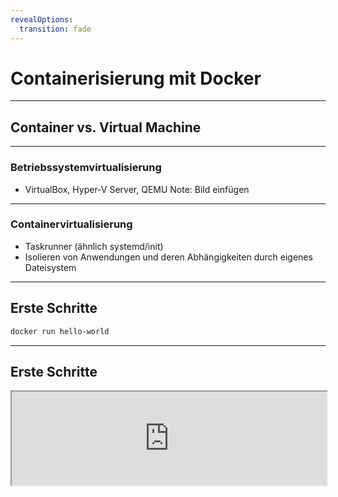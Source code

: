 ```yaml
---
revealOptions:
  transition: fade
---
```


# Containerisierung mit Docker

---

## Container vs. Virtual Machine

----

### Betriebssystemvirtualisierung

* VirtualBox, Hyper-V Server, QEMU
Note: Bild einfügen

----

### Containervirtualisierung

* Taskrunner (ähnlich systemd/init)
* Isolieren von Anwendungen und deren Abhängigkeiten durch eigenes Dateisystem

---

## Erste Schritte

```bash
docker run hello-world
```

----

## Erste Schritte

<iframe width="100%" src="http://localhost:4200?u=trainer&p=trainer"> <!-- .element: class="fragment" -->

----

## Docker CLI

Docker CLI ist ein Komandozeilen-Tool mit dem sich auf einfachste weise der docker daemon kontrollieren lösst.

Dies ist vergleichar mit systemd.

Es ist möglich container zu
* starten
* stoppen
* überwachen
* erstellen

----

## Docker CLI

<iframe width="100%" src="http://localhost:4200?u=trainer&p=trainer"> <!-- .element: class="fragment" -->

----

## Docker CLI

```shell
docker run -p -d 3000:3000 gitea/gitea
docker ps
docker logs <container>
```

----

### Übung gitea starten

 - Starte "gitea" vom Docker-Image "gitea/gitea" und exponiere den internen Port 3000 auf den externen Port 80!
 - Zeige alle laufenden Docker-Prozesse an und erkenne, ob der Port 3000 exponiert ist!
 - Gibt es noch andere Ports in dem gitea-Container die nicht exponiert sind? Wenn ja, exponiere auch diesen Port!
 - Betrachte die Log-Ausgabe des gitea-Containers in Echtzeit!
 - Beende den gitea-Container, ohne ihn zu löschen und starte ihn wieder!
 - Lösche den gitea-Container!


### Zusammenfassung

Docker CLI

```
docker help
```

Grundlegendes starten stoppen von containern mit `docker start && docker stop`
Übersicht mit `docker ps` und ausgabe von logs `docker logs`

---

## Docker Architektur

Layers: Top Buttom

* Client
  * Manages:
    * container
    * images
    * networks
    * data volumes
* Rest API
* docker daeomon (server)

----

## Ports, Volumes und Environment Variablen

(random vs fixed)
docker run -d -p 3306 mysql

docker run -d -p 3306:3306 mysql

 docker -v
  (anonymous, named vs path) rw ro etc.
 docker -e root_password

 TODO: mysql image vorbereiten
 TODO: registry vorbereiten

----

### Übung MariaDB starten und einrichten

 - Starte einen [mariaDB](https://hub.docker.com/_/mariadb/) Docker-Container mit:
   - vorgeingestelltem "root"-Passwort (Umbgebungsvariable MYSQL_ROOT_PASSWORD)
   - einer automatisch erstellten Datenbank mit dediziertem Benutzeraccount (Umgebungsvariablen MYSQL_DATABASE, MYSQL_USER, MYSQL_PASSWORT)
 - Sorge dafür, dass das Datenverzeichnis der Datenbank (/var/lib/mysql) auf ein lokales Volume (./volumes/db) gemappt ist!

---

## Container verknüpfen

- beide container starten und gitea die sql verbindung geben

----

### Übung Gitea mit MariaDB verbinden

- Stoppe und lösche nun deinen Gitea Container.
- Konfiguriere den Container so, dass Gitea seine Konfiguration in der lokalen MariaDB speichert
  - Benutze dafür die vorher erstellte Datenbank!

---

## docker-compose (v3)

- motivation, syntax, cli

----

### Übung

- Stoppe und lösche deine vorrangegangen Container ohne Nutzdatemverlust.
- Erstelle eine docker-compose.yml in der [gitea](https://hub.docker.com/r/gitea/gitea/) und mariadb als Services beschrieben sind.
  - Stelle sicher das alle Volumes und Ports erhalten bleiben.
- Lagere das Daten-Verzeichnis von gitea auf deinen Computer aus.

---

## Docker Netzwerke

- docker network ls
- docker-compose naming (netzwerke und container)
- docker-compose -p
- docker network rm
- docker inspect (auch volumes etc.)
- unterschied docker-compose stop/down

----

### Übung

- Füge deiner docker-compose.yml ein "seprates" Netzwerk hinzu!
- Richte nun die Verbindung von gitea und mariaDB über das neuerstellte Netzwerk ein.

---

# Docker Images verstehen und erstellen

---

## Anforderungen an die Anwendung

- alles läuft als Docker-Container
- glusterfs Gegenbeispiel

---

## Docker CLI commit

Unterschied container zu image

```shell
docker run -d gitea/gitea
docker exec -it bash <container id>
```

## Dockerfile an Beispiel eines gegebenen Services

- FROM
- COPY
- CMD

----

### Übung: Service in Docker Einbetten

- Kopiere das Binary (tbd) in den Dockercontainer!
- Stelle sicher, dass der Port 8080 exponiert wird.
- Starte den Container und verbinde dich über localhost:8080

---

### Docker registry

docker pull tomcat:8
docker run -d -p 8080 tomcat:8

(install git in container)
docker stop tomcat container
docker run -d -p 8080 tomcat:8

same again, for stop docker commit container

Difference container image

- docker registry erklären vorstellen
- docker hub vorstellen
- docker tags
- docker push
- docker pull

----

### Übung

- Beziehe aus der schulungs-registry einen Container von einem anderem Schulungsmitglied!
- Starte den Container neben deinem bestehenden Dockercontainer auf Port 8081.

---

## Layer und Storage Driver (theorie only)

- Was ist das eigentlich?
- Wo sehe ich das?

---

## Dockerfile Layer

- EXPOSE
- USER
- ENV
- RUN TODO: Bsp einbauen

----

### Übung

- Erweitere deine Dockerfile so, dass die Anwendung nicht mehr unter dem default User und Gruppe läuft!
  - Stelle mit RUN sicher, dass der User berechtigungen hat das Binary zu starten und im Verzeichnis (/app) zu schreiben.
- Konfiguriere die Anwendung über ENV variablen, stelle sicher dass alle Ports exponiert werden.

---

## Advanced Layer

- COPY vs ADD
- WORKDIR
- ENTRYPOINT vs CMD
  - ENTRYPOINT nicht überschreibbar
- HEALTHCHECK ?

----

### Übung

- Versuche den RUN Befehl durch WORKDIR und COPY --chown zu erstezen.

---

## Multistagebuilds

- Konzept vorstellen
  - beispiel an Go Service
- COPY --from
- STOPSIGNAL

----

### Übung

- Baue in einem vorrangestellen Dockercontainer dein Java Jar zusammen, nenne diesen "build"!
  - benutze hierfür Gradle
- Kopiere das erfolgreich gebaute Jar vom ersten Container in den zweiten Container.
  - Nutze hierfür die Docker "Multistage Build"-Funktionalität (COPY --from=build)
- Java Service bauen mit multistage (service tut das gleiche (wie go service) ist in aber in Java geschrieben)

---

## Zusammenfassung Layer, Praxisbeispiel

- Dockerfiles vergleichen
- Layer Vergleichen
- Image Größen vergleichen

---

### Ziel:

- Es existieren zwei Dockerfiles die beide Funktionieren
- ein Go Service ein Java Service
  - der Java service ist selbsterarbeitet

---

## Best practice

- Konfiguration über Umgebungsvariablen
- Logging über STDOUT
  - Filebeat JSONLOG
- Nur ein Prozess
- Exit Codes (SIGTERM usw)

----

### Übung:

- start.sh
  - mit debug help etc
- ENTRYPOINT auf start.sh
- reagiert auf SIGTERM oder definiert ein STOPSIGNAL
- Sinnvolle(tm) Exit-Codes
 (siehe --init)
- Nutze die Health Resource im HEALTHCHECK
